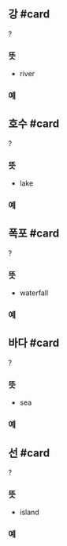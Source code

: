 ## 강 #card
?
### 뜻
- river
### 예
<!--SR:!2024-10-06,55,312-->

## 호수 #card
?
### 뜻
- lake
### 예
<!--SR:!2024-11-02,60,312-->

## 폭포 #card
?
### 뜻
- waterfall
### 예
<!--SR:!2024-09-08,4,244-->

## 바다 #card
?
### 뜻
- sea
### 예
<!--SR:!2024-10-26,52,304-->

## 선 #card
?
### 뜻
- island
### 예
<!--SR:!2024-08-20,15,298-->
